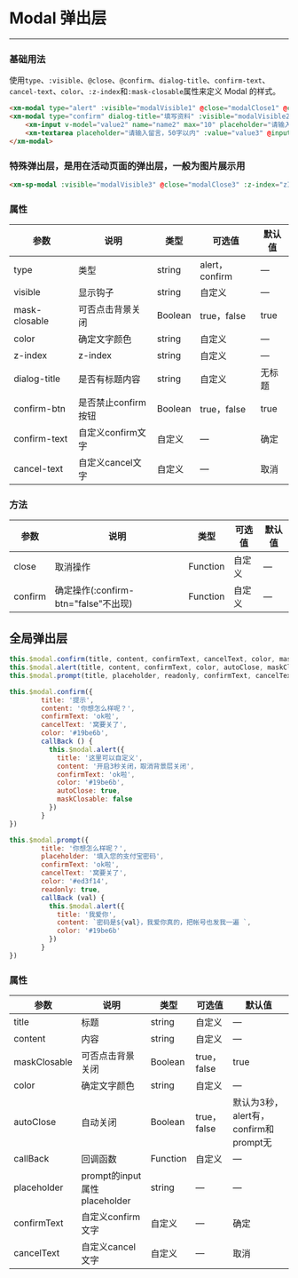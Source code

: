 # Modal 弹出层
----
### 基础用法
 使用```type```、```:visible```、```@close```、```@confirm```、```dialog-title```、```confirm-text```、```cancel-text```、```color```、```:z-index```和```:mask-closable```属性来定义 Modal 的样式。
``` html
<xm-modal type="alert" :visible="modalVisible1" @close="modalClose1" @confirm="modalOk1" dialog-title="提示" confirm-text="ok的啦" color="#19be6b" :z-index="zIndex" :mask-closable="false">点击背景功能关闭</xm-modal>
<xm-modal type="confirm" dialog-title="填写资料" :visible="modalVisible2" @close="modalClose2" @confirm="modalOk2" confirm-text="ok啦" cancel-text="窝要关了" color="#19be6b" :z-index="zIndex">
    <xm-input v-model="value2" name="name2" max="10" placeholder="请输入用户名" @blur="inputAction1" @focus="inputAction2"></xm-input>
    <xm-textarea placeholder="请输入留言，50字以内" :value="value3" @input="textareaAction3" max="50"></xm-textarea>
</xm-modal>
```

### 特殊弹出层，是用在活动页面的弹出层，一般为图片展示用
``` html
<xm-sp-modal :visible="modalVisible3" @close="modalClose3" :z-index="zIndex"><img src="https://m.360buyimg.com/n12/s750x750_jfs/t13243/363/119511899/34477/f555b966/5a03ffafNd99ceef4.jpg"/></xm-sp-modal>
```

### 属性
| 参数      | 说明    | 类型      | 可选值       | 默认值   |
|---------- |-------- |---------- |-------------  |-------- |
| type  | 类型   | string    |  alert，confirm  |     —    |
| visible     | 显示钩子   | string  | 自定义 |  —   |
| mask-closable | 可否点击背景关闭   | Boolean    | true，false |   true    |
| color     | 确定文字颜色   | string  | 自定义 |  —   |
| z-index     | z-index   | string  | 自定义 |  —   |
| dialog-title  | 是否有标题内容   | string  | 自定义 | 无标题  |
| confirm-btn   | 是否禁止confirm按钮   | Boolean  | true，false | true  |
| confirm-text  | 自定义confirm文字  | 自定义  | — |  确定  |
| cancel-text   | 自定义cancel文字  | 自定义  | — |  取消  |

### 方法
| 参数      | 说明    | 类型      | 可选值       | 默认值   |
|---------- |-------- |---------- |-------------  |-------- |
| close     | 取消操作   | Function    |  自定义  |     —    |
| confirm     | 确定操作(:confirm-btn="false"不出现)   | Function  |  自定义  |  —   |

##  
## 全局弹出层
``` js
this.$modal.confirm(title, content, confirmText, cancelText, color, maskClosable, callBack)
this.$modal.alert(title, content, confirmText, color, autoClose, maskClosable, callBack)
this.$modal.prompt(title, placeholder, readonly, confirmText, cancelText, color, maskClosable, callBack)

this.$modal.confirm({
        title: '提示',
        content: '你想怎么样呢？',
        confirmText: 'ok啦',
        cancelText: '窝要关了',
        color: '#19be6b',
        callBack () {
          this.$modal.alert({
            title: '这里可以自定义',
            content: '开启3秒关闭，取消背景层关闭',
            confirmText: 'ok啦',
            color: '#19be6b',
            autoClose: true,
            maskClosable: false
          })
        }
})

this.$modal.prompt({
        title: '你想怎么样呢？',
        placeholder: '填入您的支付宝密码',
        confirmText: 'ok啦',
        cancelText: '窝要关了',
        color: '#ed3f14',
        readonly: true,
        callBack (val) {
          this.$modal.alert({
            title: '我爱你',
            content: `密码是${val}，我爱你真的，把帐号也发我一遍 `,
            color: '#19be6b'
          })
        }
})
```

### 属性
| 参数      | 说明    | 类型      | 可选值       | 默认值   |
|---------- |-------- |---------- |-------------  |-------- |
| title  | 标题   | string    |  自定义  |   —    |
| content     | 内容   | string  | 自定义 |  —   |
| maskClosable   | 可否点击背景关闭   | Boolean    | true，false |   true    |
| color     | 确定文字颜色   | string  | 自定义 |  —   |
| autoClose    | 自动关闭   | Boolean  | true，false |  默认为3秒，alert有，confirm和prompt无   |
| callBack     | 回调函数   | Function  | 自定义 | —  |
| placeholder  | prompt的input属性placeholder   | string  | — |  —  |
| confirmText  | 自定义confirm文字  | 自定义  | — |  确定  |
| cancelText  | 自定义cancel文字  | 自定义  | — |  取消  |